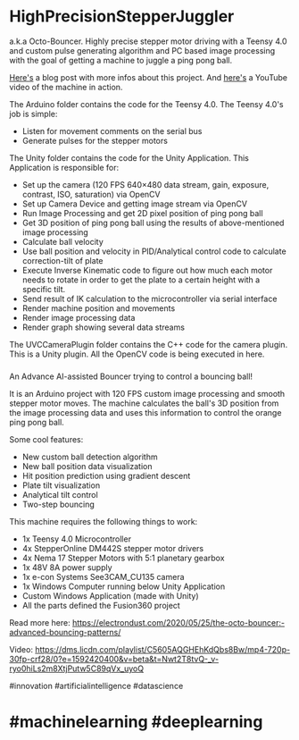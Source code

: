 # HighPrecisionStepperJuggler
a.k.a Octo-Bouncer. Highly precise stepper motor driving with a Teensy 4.0 and custom pulse generating algorithm and PC based image processing with the goal of getting a machine to juggle a ping pong ball.

[Here's](https://electrondust.com/2020/03/01/the-octo-bouncer/) a blog post with more infos about this project. And [here's](https://youtu.be/lYyAMDYzJQM) a YouTube video of the machine in action.

The Arduino folder contains the code for the Teensy 4.0. The Teensy 4.0's job is simple:

- Listen for movement comments on the serial bus
- Generate pulses for the stepper motors

The Unity folder contains the code for the Unity Application. This Application is responsible for:

- Set up the camera (120 FPS 640×480 data stream, gain, exposure, contrast, ISO, saturation) via OpenCV
- Set up Camera Device and getting image stream via OpenCV
- Run Image Processing and get 2D pixel position of ping pong ball
- Get 3D position of ping pong ball using the results of above-mentioned image processing
- Calculate ball velocity
- Use ball position and velocity in PID/Analytical control code to calculate correction-tilt of plate
- Execute Inverse Kinematic code to figure out how much each motor needs to rotate in order to get the plate to a certain height with a     specific tilt.
- Send result of IK calculation to the microcontroller via serial interface
- Render machine position and movements
- Render image processing data
- Render graph showing several data streams

The UVCCameraPlugin folder contains the C++ code for the camera plugin. This is a Unity plugin. All the OpenCV code is being executed in here.



###
###
An Advance AI-assisted Bouncer trying to control a bouncing ball!

It is an Arduino project with 120 FPS custom image processing and smooth stepper motor moves. The machine calculates the ball's 3D position from the image processing data and uses this information to control the orange ping pong ball.

Some cool features:
- New custom ball detection algorithm
- New ball position data visualization
- Hit position prediction using gradient descent
- Plate tilt visualization
- Analytical tilt control
- Two-step bouncing

This machine requires the following things to work:
- 1x Teensy 4.0 Microcontroller
- 4x StepperOnline DM442S stepper motor drivers
- 4x Nema 17 Stepper Motors with 5:1 planetary gearbox
- 1x 48V 8A power supply
- 1x e-con Systems See3CAM_CU135 camera
- 1x Windows Computer running below Unity Application
- Custom Windows Application (made with Unity)
- All the parts defined the Fusion360 project

Read more here:
https://electrondust.com/2020/05/25/the-octo-bouncer:-advanced-bouncing-patterns/

Video:
https://dms.licdn.com/playlist/C5605AQGHEhKdQbs8Bw/mp4-720p-30fp-crf28/0?e=1592420400&v=beta&t=Nwt2T8tvQ-_v-ryo0hiLs2m8XtjPutw5C89qVx_uyoQ


#innovation #artificialintelligence #datascience
# #machinelearning #deeplearning
